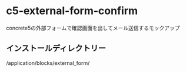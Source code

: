 # c5-external-form-confirmconcrete5の外部フォームで確認画面を出してメール送信するモックアップ## インストールディレクトリー/application/blocks/external_form/